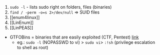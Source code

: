 1. `sudo -l` - lists sudo right on folders, files (binaries)
2.  `find / -perm -o=s 2>/dev/null` => SUID files
3. [[enum4linux]]
4. [[LinEnum]]
5. [[LinPEAS]]

- GTFOBins = binaries that are easily exploited (CTF, Pentest) [link](https://gtfobins.github.io/)
	- eg.: `sudo -l` (NOPASSWD to vi) > `sudo vi`> `:!sh` (privilege escalation to shell as root)


